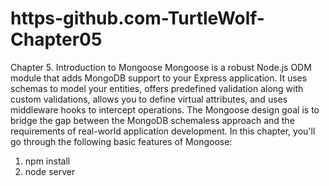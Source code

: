 # https-github.com-TurtleWolf-Chapter05
Chapter 5. Introduction to Mongoose  Mongoose is a robust Node.js ODM module that adds MongoDB support to your Express application. It uses schemas to model your entities, offers predefined validation along with custom validations, allows you to define virtual attributes, and uses middleware hooks to intercept operations. The Mongoose design goal is to bridge the gap between the MongoDB schemaless approach and the requirements of real-world application development. In this chapter, you'll go through the following basic features of Mongoose:


1. npm install
2. node server
